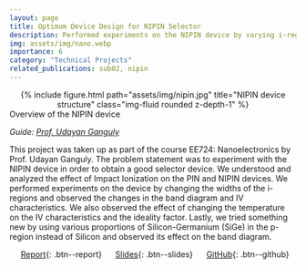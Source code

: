 ```yaml
---
layout: page
title: Optimum Device Design for NIPIN Selector
description: Performed experiments on the NIPIN device by varying i-region widths, temperature an introducing SiGe in the p-region
img: assets/img/nano.webp
importance: 6
category: "Technical Projects"
related_publications: sub02, nipin
---
```


<center>
<div class="row">
    <div class="col-sm mt-4 mt-md-0">
        {% include figure.html path="assets/img/nipin.jpg" title="NIPIN device structure" class="img-fluid rounded z-depth-1" %}
    </div>
</div>
</center>
<div class="caption">
    Overview of the NIPIN device
</div>

_Guide: [Prof. Udayan Ganguly](https://www.ee.iitb.ac.in/web/people/udayan-ganguly/)_

This project was taken up as part of the course EE724: Nanoelectronics by Prof. Udayan Ganguly. The problem statement was to experiment with the NIPIN device in order to obtain a good selector device. We understood and analyzed the effect of Impact Ionization on the PIN and NIPIN devices. We performed experiments on the device by changing the widths of the i-regions and observed the changes in the band diagram and IV characteristics. We also observed the effect of changing the temperature on the IV characteristics and the ideality factor. Lastly, we tried something new by using various proportions of Silicon-Germanium (SiGe) in the p-region instead of Silicon and observed its effect on the band diagram.

&nbsp;&nbsp;&nbsp;&nbsp; [Report](https://anubhavbhatla.github.io/assets/pdf/EE724_Report.pdf){: .btn--report} &nbsp;&nbsp;&nbsp;&nbsp; [Slides](https://anubhavbhatla.github.io/assets/pptx/EE724_Presentation.pptx){: .btn--slides} &nbsp;&nbsp;&nbsp;&nbsp; [GitHub](https://github.com/AnubhavBhatla/Neuromorphic-Eng/tree/main/Project){: .btn--github}

